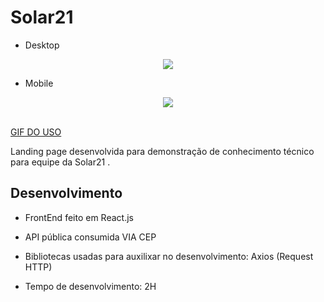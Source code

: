 # Solar21

- Desktop
<p align="center">
    <img src="https://i.imgur.com/NLnpzyt.png" /><br>
</p>

- Mobile
<p align="center">
    <img src="https://i.imgur.com/XmyYRJk.png" /><br>
</p>
</br>
<a href="https://i.imgur.com/8kyfTme.gif">GIF DO USO</a>

Landing page desenvolvida para demonstração de conhecimento técnico para equipe da Solar21 .

## Desenvolvimento

- FrontEnd feito em React.js
- API pública consumida VIA CEP 
- Bibliotecas usadas para auxilixar no desenvolvimento: Axios (Request HTTP)

- Tempo de desenvolvimento: 2H
